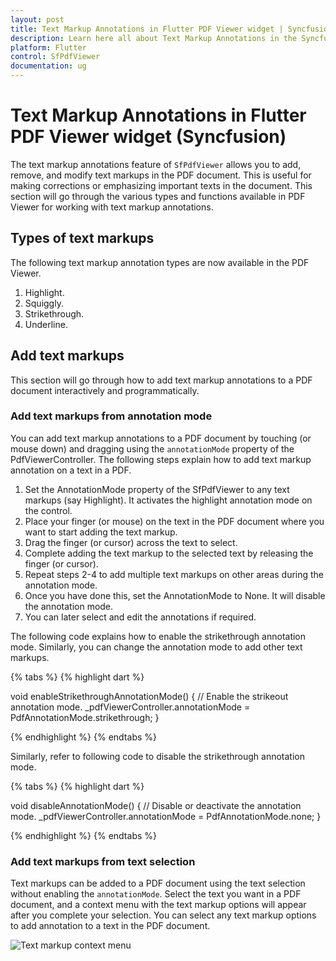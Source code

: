 ```yaml
---
layout: post
title: Text Markup Annotations in Flutter PDF Viewer widget | Syncfusion
description: Learn here all about Text Markup Annotations in the Syncfusion Flutter PDF Viewer (SfPdfViewer) widget and more.
platform: Flutter
control: SfPdfViewer
documentation: ug
---
```


# Text Markup Annotations in Flutter PDF Viewer widget (Syncfusion)

The text markup annotations feature of `SfPdfViewer` allows you to add, remove, and modify text markups in the PDF document. This is useful for making corrections or emphasizing important texts in the document. This section will go through the various types and functions available in PDF Viewer for working with text markup annotations.

## Types of text markups

The following text markup annotation types are now available in the PDF Viewer.
1.	Highlight.
2.	Squiggly.
3.	Strikethrough.
4.	Underline.

## Add text markups

This section will go through how to add text markup annotations to a PDF document interactively and programmatically.

### Add text markups from annotation mode

You can add text markup annotations to a PDF document by touching (or mouse down) and dragging using the `annotationMode` property of the PdfViewerController. The following steps explain how to add text markup annotation on a text in a PDF.

1.	Set the AnnotationMode property of the SfPdfViewer to any text markups (say Highlight). It activates the highlight annotation mode on the control.
2.	Place your finger (or mouse) on the text in the PDF document where you want to start adding the text markup.
3.	Drag the finger (or cursor) across the text to select.
4.	Complete adding the text markup to the selected text by releasing the finger (or cursor).
5.	Repeat steps 2-4 to add multiple text markups on other areas during the annotation mode.
6.	Once you have done this, set the AnnotationMode to None. It will disable the annotation mode.
7.	You can later select and edit the annotations if required.

The following code explains how to enable the strikethrough annotation mode. Similarly, you can change the annotation mode to add other text markups.

{% tabs %}
{% highlight dart %}

void enableStrikethroughAnnotationMode() {
  // Enable the strikeout annotation mode.
  _pdfViewerController.annotationMode = PdfAnnotationMode.strikethrough;
}

{% endhighlight %}
{% endtabs %}

Similarly, refer to following code to disable the strikethrough annotation mode.

{% tabs %}
{% highlight dart %}

void disableAnnotationMode() {
  // Disable or deactivate the annotation mode.
  _pdfViewerController.annotationMode = PdfAnnotationMode.none;
}

{% endhighlight %}
{% endtabs %}

### Add text markups from text selection

Text markups can be added to a PDF document using the text selection without enabling the `annotationMode`. Select the text you want in a PDF document, and a context menu with the text markup options will appear after you complete your selection. You can select any text markup options to add annotation to a text in the PDF document.

![Text markup context menu](/images/annotations/text-markup-context-menu.png)

